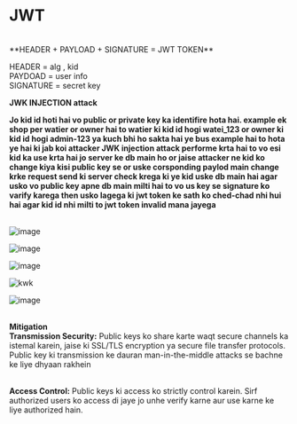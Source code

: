 # JWT 

<br/>
**HEADER + PAYLOAD + SIGNATURE = JWT TOKEN**<br/>

HEADER =  alg , kid <br/>
PAYDOAD  =  user info <br/>
SIGNATURE = secret key <br/>

**JWK INJECTION attack**<br/>

**Jo kid id hoti hai vo public or private key ka identifire hota hai. example ek shop per watier or owner hai to watier ki kid id hogi watei_123 or owner ki kid id hogi admin-123 ya kuch bhi ho sakta hai ye bus example hai to hota ye hai ki jab koi attacker JWK injection attack performe krta hai to vo esi kid ka use krta hai jo server ke db main ho or jaise attacker ne kid ko change kiya kisi public key se or uske corsponding paylod main change krke request send ki server check krega ki ye kid uske db main hai agar usko vo public key apne db main milti hai to vo us key se signature ko varify karega then usko lagega ki jwt token ke sath ko ched-chad nhi hui hai agar kid id nhi milti to jwt token invalid mana jayega**<br/><br/>

![image](https://github.com/Jeetu-study/JWT/assets/132050251/b5fff772-1244-4c68-a97e-bb6638ca02a1)<br/>

![image](https://github.com/Jeetu-study/JWT/assets/132050251/72c50873-d03a-4867-a84f-d13735885175)<br/>

![image](https://github.com/Jeetu-study/JWT/assets/132050251/dbc8ac10-2e66-482c-b389-24b225632f12)<br/>

![kwk](https://github.com/Jeetu-study/JWT/assets/132050251/0edb0346-299f-4c26-a2f9-91b57b28e402)<br/>

![image](https://github.com/Jeetu-study/JWT/assets/132050251/22b4d0bf-2d04-4972-833e-6b576a3a0720)<br/><br/>

**Mitigation**<br/>
**Transmission Security:** Public keys ko share karte waqt secure channels ka istemal karein, jaise ki SSL/TLS encryption ya secure file transfer protocols. Public key ki transmission ke dauran man-in-the-middle attacks se bachne ke liye dhyaan rakhein<br/><br/>

**Access Control:** Public keys ki access ko strictly control karein. Sirf authorized users ko access di jaye jo unhe verify karne aur use karne ke liye authorized hain.<br/>





